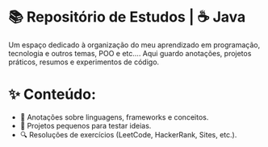 # 📚 Repositório de Estudos |  ☕ Java

Um espaço dedicado à organização do meu aprendizado em programação, tecnologia e outros temas, POO e etc.... Aqui guardo anotações, projetos práticos, resumos e experimentos de código.

# ✨ Conteúdo:
-   📝 Anotações sobre linguagens, frameworks e conceitos.
-  🚀 Projetos pequenos para testar ideias.
  -  🔍 Resoluções de exercícios (LeetCode, HackerRank, Sites, etc.).
